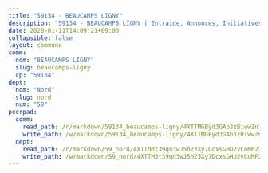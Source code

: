 ```yaml
---
title: "59134 - BEAUCAMPS LIGNY"
description: "59134 - BEAUCAMPS LIGNY | Entraide, Annonces, Initiatives"
date: 2020-01-11T14:09:21+09:00
collapsible: false
layout: commune
comm:
  nom: "BEAUCAMPS LIGNY"
  slug: beaucamps-ligny
  cp: "59134"
dept:
  nom: "Nord"
  slug: nord
  num: "59"
peerpad:
  comm:
    read_path: /r/markdown/59134_beaucamps-ligny/4XTTMGByd3GAbJzBiwwZn7KwpkLzyLjBCjKYmuVyuZ4GyQuSw
    write_path: /w/markdown/59134_beaucamps-ligny/4XTTMGByd3GAbJzBiwwZn7KwpkLzyLjBCjKYmuVyuZ4GyQuSw-K3TgV4qfqeNVHzgwdU5CuE4uao46UHPFXkmh17ndA7fo8kMBjr6hAa3m9oquL9v3f1H1cMa4tKEaKzw8Bkr63QxHfYxTsL5EVogYvSfGobCaM6ZYJtkZUwmQmumMeHuYmigq3zLf
  dept:
    read_path: /r/markdown/59_nord/4XTTM3t39qn3wJ5h23Xy7DcxsGHU2vCoMP2z3iS4TUn3TrtdJ
    write_path: /w/markdown/59_nord/4XTTM3t39qn3wJ5h23Xy7DcxsGHU2vCoMP2z3iS4TUn3TrtdJ-K3TgTuZGkuZqXfr6fpmH7pGsMT6ndvZQMyRDze5QBt7XScLWHoBi246kLoDKpTH2Yo4f3AFSSJqGc2ozvNww7qPLqsDjpvahxCbQ6F5znbfjp6kVgaDcTYc9LyhwSfYuCevnvZUQ
---
```


